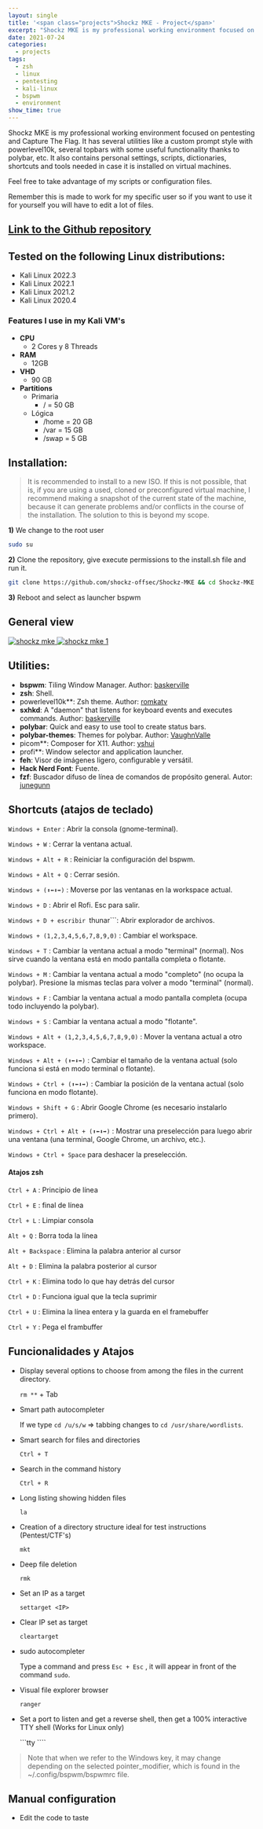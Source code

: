 ```yaml
---
layout: single
title: '<span class="projects">Shockz MKE - Project</span>'
excerpt: "Shockz MKE is my professional working environment focused on pentesting and Capture The Flag. It has several utilities like a custom prompt style with powerlevel10k, several topbars with some useful functionality thanks to polybar, etc. It also contains personal settings, scripts, dictionaries, shortcuts and tools needed in case it is installed on virtual machines."
date: 2021-07-24
categories:
  - projects
tags:  
  - zsh
  - linux
  - pentesting
  - kali-linux
  - bspwm
  - environment
show_time: true
---
```


Shockz MKE is my professional working environment focused on pentesting and Capture The Flag. It has several utilities like a custom prompt style with powerlevel10k, several topbars with some useful functionality thanks to polybar, etc. It also contains personal settings, scripts, dictionaries, shortcuts and tools needed in case it is installed on virtual machines.

Feel free to take advantage of my scripts or configuration files.

Remember this is made to work for my specific user so if you want to use it for yourself you will have to edit a lot of files.

## [Link to the Github repository](https://github.com/shockz-offsec/Shockz-MKE)

## Tested on the following Linux distributions:
- Kali Linux 2022.3
- Kali Linux 2022.1
- Kali Linux 2021.2
- Kali Linux 2020.4

### Features I use in my Kali VM's

* **CPU**
    * 2 Cores y 8 Threads
* **RAM**
    * 12GB
* **VHD**
    * 90 GB
* **Partitions**
    * Primaria
      * / = 50 GB
    * Lógica
      * /home = 20 GB
      * /var = 15 GB
      * /swap = 5 GB

## Installation:
> It is recommended to install to a new ISO. If this is not possible, that is, if you are using a used, cloned or preconfigured virtual machine, I recommend making a snapshot of the current state of the machine, because it can generate problems and/or conflicts in the course of the installation. The solution to this is beyond my scope.


**1)** We change to the root user
```bash
sudo su
```
**2)** Clone the repository, give execute permissions to the install.sh file and run it.

```bash
git clone https://github.com/shockz-offsec/Shockz-MKE && cd Shockz-MKE && chmod +x install.sh && ./install.sh
```
**3)** Reboot and select as launcher bspwm


## General view

<a href="/assets/images/project-shockz-mke/1.png">
    <img src="/assets/images/project-shockz-mke/1.png" alt="shockz mke">
</a>

<a href="/assets/images/project-shockz-mke/2.png">
    <img src="/assets/images/project-shockz-mke/2.png" alt="shockz mke 1">
</a>

## Utilities:
- **bspwm**: Tiling Window Manager. Author: [baskerville](https://github.com/baskerville)
- **zsh**: Shell.
- powerlevel10k**: Zsh theme. Author: [romkatv](https://github.com/romkatv)
- **sxhkd**: A "daemon" that listens for keyboard events and executes commands. Author: [baskerville](https://github.com/baskerville)
- **polybar**: Quick and easy to use tool to create status bars.
- **polybar-themes**: Themes for polybar. Author: [VaughnValle](https://github.com/VaughnValle)
- picom**: Composer for X11. Author: [yshui](https://github.com/yshui)
- profi**: Window selector and application launcher.
- **feh**: Visor de imágenes ligero, configurable y versátil.
- **Hack Nerd Font**: Fuente.
- **fzf**: Buscador difuso de línea de comandos de propósito general. Autor: [junegunn](https://github.com/junegunn)

## Shortcuts (atajos de teclado)

```Windows + Enter``` : Abrir la consola (gnome-terminal).

```Windows + W``` : Cerrar la ventana actual.

```Windows + Alt + R``` : Reiniciar la configuración del bspwm.  

```Windows + Alt + Q``` : Cerrar sesión.  

```Windows + (⬆⬅⬇➡)``` : Moverse por las ventanas en la workspace actual.  

```Windows + D``` : Abrir el Rofi. Esc para salir.

```Windows + D + escribir ```thunar```:  Abrir explorador de archivos.

```Windows + (1,2,3,4,5,6,7,8,9,0)``` : Cambiar el workspace.

```Windows + T``` : Cambiar la ventana actual a modo "terminal" (normal). Nos sirve cuando la ventana está en modo pantalla completa o flotante.  

```Windows + M``` : Cambiar la ventana actual a modo "completo" (no ocupa la polybar). Presione la mismas teclas para volver a modo "terminal" (normal).  

```Windows + F``` : Cambiar la ventana actual a modo pantalla completa (ocupa todo incluyendo la polybar). 

```Windows + S``` : Cambiar la ventana actual a modo "flotante".  

```Windows + Alt + (1,2,3,4,5,6,7,8,9,0)``` : Mover la ventana actual a otro workspace.  

```Windows + Alt + (⬆⬅⬇➡)``` : Cambiar el tamaño de la ventana actual (solo funciona si está en modo terminal o flotante).  

```Windows + Ctrl + (⬆⬅⬇➡)``` : Cambiar la posición de la ventana actual (solo funciona en modo flotante). 

```Windows + Shift + G``` : Abrir Google Chrome (es necesario instalarlo primero).  

```Windows + Ctrl + Alt + (⬆⬅⬇➡)``` : Mostrar una preselección para luego abrir una ventana (una terminal, Google Chrome, un archivo, etc.). 

```Windows + Ctrl + Space``` para deshacer la preselección.  

#### Atajos zsh

```Ctrl + A``` : Principio de línea

```Ctrl + E``` : final de línea

```Ctrl + L``` : Limpiar consola

```Alt + Q``` : Borra toda la línea

```Alt + Backspace``` : Elimina la palabra anterior al cursor

```Alt + D``` : Elimina la palabra posterior al cursor

```Ctrl + K``` : Elimina todo lo que hay detrás del cursor

```Ctrl + D``` : Funciona igual que la tecla suprimir

```Ctrl + U``` : Elimina la línea entera y la guarda en el framebuffer

```Ctrl + Y``` : Pega el frambuffer

## Funcionalidades y Atajos

* Display several options to choose from among the files in the current directory. 

  ```rm **``` + Tab

* Smart path autocompleter

  If we type ```cd /u/s/w``` => tabbing changes to ```cd /usr/share/wordlists```.

* Smart search for files and directories

  ```Ctrl + T```

* Search in the command history

  ```Ctrl + R```

* Long listing showing hidden files

  ```la```

* Creation of a directory structure ideal for test instructions (Pentest/CTF's)

  ```mkt```

* Deep file deletion

  ```rmk```

* Set an IP as a target

  ```settarget <IP>```

* Clear IP set as target

  ```cleartarget```

* sudo autocompleter

  Type a command and press ```Esc + Esc``` , it will appear in front of the command ```sudo```.

* Visual file explorer browser

  ```ranger```

* Set a port to listen and get a reverse shell, then get a 100% interactive TTY shell (Works for Linux only)

  ```tty <port>````

> Note that when we refer to the Windows key, it may change depending on the selected pointer_modifier, which is found in the ~/.config/bspwm/bspwmrc file.

## Manual configuration
- Edit the code to taste